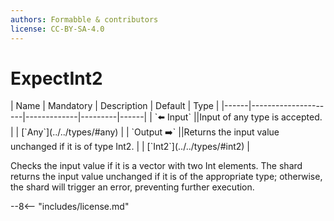 ```yaml
---
authors: Formabble & contributors
license: CC-BY-SA-4.0
---
```



# ExpectInt2

<div class="sh-parameters" markdown="1">
| Name | Mandatory | Description | Default | Type |
|------|---------------------|-------------|---------|------|
| `⬅️ Input` ||Input of any type is accepted. | | [`Any`](../../types/#any) |
| `Output ➡️` ||Returns the input value unchanged if it is of type Int2. | | [`Int2`](../../types/#int2) |

</div>

Checks the input value if it is a vector with two Int elements. The shard returns the input value unchanged if it is of the appropriate type; otherwise, the shard will trigger an error, preventing further execution.

--8<-- "includes/license.md"

